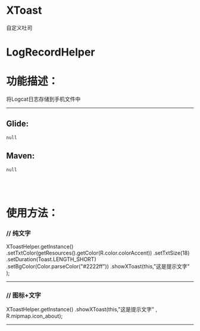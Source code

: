 # XToast
自定义吐司

# LogRecordHelper


# 功能描述：

将Logcat日志存储到手机文件中

-------------------------------------------------------------------

## Glide:
```
null
```


## Maven:
```
null
```
<br><br>
# 使用方法：

 ### // 纯文字
 XToastHelper.getInstance()
             .setTxtColor(getResources().getColor(R.color.colorAccent))
             .setTxtSize(18)
             .setDuration(Toast.LENGTH_SHORT)
             .setBgColor(Color.parseColor("#2222ff"))
             .showXToast(this,"这是提示文字" );
 
 ---------
 
### // 图标+文字
 
  XToastHelper.getInstance()
              .showXToast(this,"这是提示文字" , R.mipmap.icon_about);
 
  ---------


